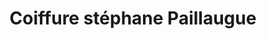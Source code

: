 ---
title: "Coiffure stéphane Paillaugue"
url: /mont-de-marsan/coiffure-stephane-paillaugue/
shop: Friseur
---